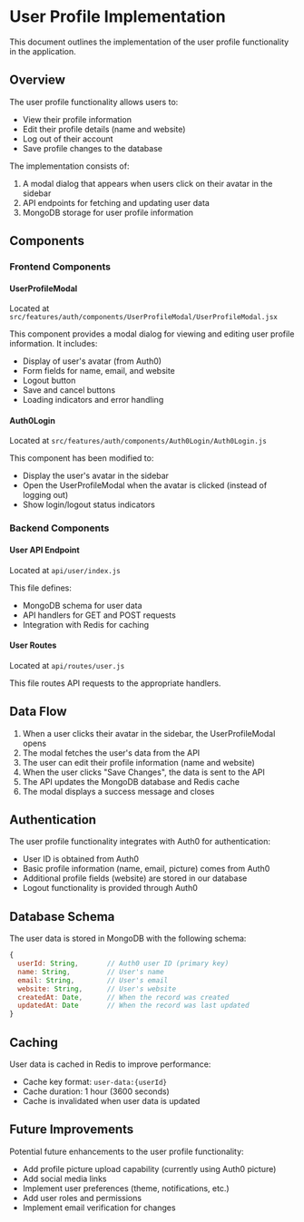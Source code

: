 # User Profile Implementation

This document outlines the implementation of the user profile functionality in the application.

## Overview

The user profile functionality allows users to:
- View their profile information
- Edit their profile details (name and website)
- Log out of their account
- Save profile changes to the database

The implementation consists of:
1. A modal dialog that appears when users click on their avatar in the sidebar
2. API endpoints for fetching and updating user data
3. MongoDB storage for user profile information

## Components

### Frontend Components

#### UserProfileModal

Located at `src/features/auth/components/UserProfileModal/UserProfileModal.jsx`

This component provides a modal dialog for viewing and editing user profile information. It includes:
- Display of user's avatar (from Auth0)
- Form fields for name, email, and website
- Logout button
- Save and cancel buttons
- Loading indicators and error handling

#### Auth0Login

Located at `src/features/auth/components/Auth0Login/Auth0Login.js`

This component has been modified to:
- Display the user's avatar in the sidebar
- Open the UserProfileModal when the avatar is clicked (instead of logging out)
- Show login/logout status indicators

### Backend Components

#### User API Endpoint

Located at `api/user/index.js`

This file defines:
- MongoDB schema for user data
- API handlers for GET and POST requests
- Integration with Redis for caching

#### User Routes

Located at `api/routes/user.js`

This file routes API requests to the appropriate handlers.

## Data Flow

1. When a user clicks their avatar in the sidebar, the UserProfileModal opens
2. The modal fetches the user's data from the API
3. The user can edit their profile information (name and website)
4. When the user clicks "Save Changes", the data is sent to the API
5. The API updates the MongoDB database and Redis cache
6. The modal displays a success message and closes

## Authentication

The user profile functionality integrates with Auth0 for authentication:
- User ID is obtained from Auth0
- Basic profile information (name, email, picture) comes from Auth0
- Additional profile fields (website) are stored in our database
- Logout functionality is provided through Auth0

## Database Schema

The user data is stored in MongoDB with the following schema:

```javascript
{
  userId: String,       // Auth0 user ID (primary key)
  name: String,         // User's name
  email: String,        // User's email
  website: String,      // User's website
  createdAt: Date,      // When the record was created
  updatedAt: Date       // When the record was last updated
}
```

## Caching

User data is cached in Redis to improve performance:
- Cache key format: `user-data:{userId}`
- Cache duration: 1 hour (3600 seconds)
- Cache is invalidated when user data is updated

## Future Improvements

Potential future enhancements to the user profile functionality:
- Add profile picture upload capability (currently using Auth0 picture)
- Add social media links
- Implement user preferences (theme, notifications, etc.)
- Add user roles and permissions
- Implement email verification for changes
